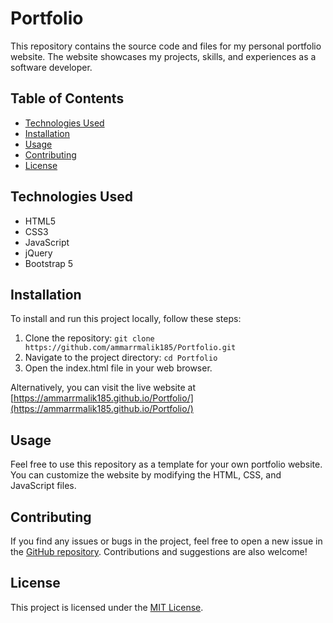 # Portfolio

This repository contains the source code and files for my personal portfolio website. The website showcases my projects, skills, and experiences as a software developer.

## Table of Contents

- [Technologies Used](#technologies-used)
- [Installation](#installation)
- [Usage](#usage)
- [Contributing](#contributing)
- [License](#license)

## Technologies Used

- HTML5
- CSS3
- JavaScript
- jQuery
- Bootstrap 5

## Installation

To install and run this project locally, follow these steps:

1. Clone the repository: `git clone https://github.com/ammarrmalik185/Portfolio.git`
2. Navigate to the project directory: `cd Portfolio`
3. Open the index.html file in your web browser.

Alternatively, you can visit the live website at [https://ammarrmalik185.github.io/Portfolio/](https://ammarrmalik185.github.io/Portfolio/)

## Usage

Feel free to use this repository as a template for your own portfolio website. You can customize the website by modifying the HTML, CSS, and JavaScript files.

## Contributing

If you find any issues or bugs in the project, feel free to open a new issue in the [GitHub repository](https://github.com/ammarrmalik185/Portfolio/issues). Contributions and suggestions are also welcome!

## License

This project is licensed under the [MIT License](https://github.com/ammarrmalik185/Portfolio/blob/main/LICENSE).
